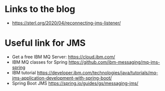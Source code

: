 # Links to the blog
- https://sterl.org/2020/04/reconnecting-jms-listener/

# Useful link for JMS

- Get a free IBM MQ Server: https://cloud.ibm.com/ 
- IBM MQ classes for Spring https://github.com/ibm-messaging/mq-jms-spring
- IBM tutorial https://developer.ibm.com/technologies/java/tutorials/mq-jms-application-development-with-spring-boot/
- Spring Boot JMS https://spring.io/guides/gs/messaging-jms/